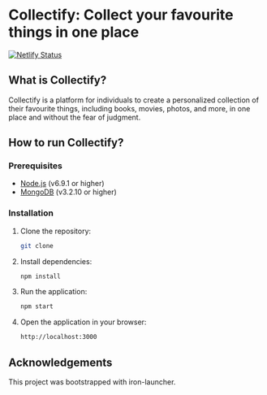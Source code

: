 # Collectify: Collect your favourite things in one place

[![Netlify Status](https://api.netlify.com/api/v1/badges/5bcbb35d-6966-4c5f-b48e-a8b9723b7a42/deploy-status)](https://app.netlify.com/sites/collectify-app/deploys)

## What is Collectify?

Collectify is a platform for individuals to create a personalized collection of their favourite things, including books, movies, photos, and more, in one place and without the fear of judgment.

## How to run Collectify?

### Prerequisites

* [Node.js](https://nodejs.org/en/) (v6.9.1 or higher)
* [MongoDB](https://www.mongodb.com/) (v3.2.10 or higher)

### Installation

1. Clone the repository:

    ```bash
    git clone
    ```

2. Install dependencies:

    ```bash
    npm install
    ```

3. Run the application:

    ```bash
    npm start
    ```

4. Open the application in your browser:

    ```bash
    http://localhost:3000
    ```

<!-- 5. Run tests:

    ```bash
    npm test
    ```

6. Run tests with coverage:

    ```bash
    npm run test:coverage
    ```

7. Run tests with watch:

    ```bash
    npm run test:watch
    ```

8. Run tests with watch and coverage:

    ```bash
    npm run test:watch:coverage
    ``` -->

## Acknowledgements

This project was bootstrapped with iron-launcher.
